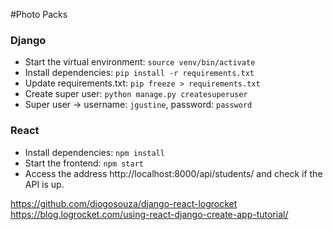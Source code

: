 #Photo Packs


### Django

- Start the virtual environment: `source venv/bin/activate`
- Install dependencies: `pip install -r requirements.txt`
- Update requirements.txt: `pip freeze > requirements.txt`
- Create super user: `python manage.py createsuperuser`
- Super user -> username: `jgustine`, password: `password`

### React
- Install dependencies: `npm install`
- Start the frontend: `npm start`
- Access the address http://localhost:8000/api/students/ and check if the API is up.


https://github.com/diogosouza/django-react-logrocket
https://blog.logrocket.com/using-react-django-create-app-tutorial/
